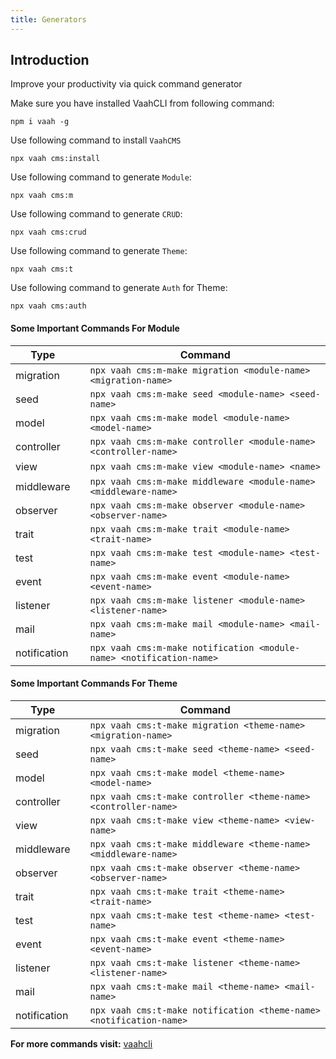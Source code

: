 ```yaml
---
title: Generators
---
```


## Introduction

Improve your productivity via quick command generator

Make sure you have installed VaahCLI from following command:

```shell
npm i vaah -g
```

Use following command to install `VaahCMS`

```shell
npx vaah cms:install
```

Use following command to generate `Module`:

```shell
npx vaah cms:m
```

Use following command to generate `CRUD`:

```shell
npx vaah cms:crud
```

Use following command to generate `Theme`:

```shell
npx vaah cms:t
```

Use following command to generate `Auth` for Theme:

```shell
npx vaah cms:auth
```

#### Some Important Commands For Module

| Type         |      | Command                                                                 |
| ------------ | ---- | --------------------------------------------                            |
| migration    |      | `npx vaah cms:m-make migration <module-name> <migration-name>`          |
| seed         |      | `npx vaah cms:m-make seed <module-name> <seed-name>`                    |
| model        |      | `npx vaah cms:m-make model <module-name> <model-name>`                  |
| controller   |      | `npx vaah cms:m-make controller <module-name> <controller-name>`        |
| view         |      | `npx vaah cms:m-make view <module-name> <name>`                         |
| middleware   |      | `npx vaah cms:m-make middleware <module-name> <middleware-name>`        |
| observer     |      | `npx vaah cms:m-make observer <module-name> <observer-name>`            |
| trait        |      | `npx vaah cms:m-make trait <module-name> <trait-name>`                  |
| test         |      | `npx vaah cms:m-make test <module-name> <test-name>`                    |
| event        |      | `npx vaah cms:m-make event <module-name> <event-name>`                  |
| listener     |      | `npx vaah cms:m-make listener <module-name> <listener-name>`            |
| mail         |      | `npx vaah cms:m-make mail <module-name> <mail-name>`                    |
| notification |      | `npx vaah cms:m-make notification <module-name> <notification-name>`    |


#### Some Important Commands For Theme

| Type         |      | Command                                                                 |
| ------------ | ---- | --------------------------------------------                            |
| migration    |      | `npx vaah cms:t-make migration <theme-name> <migration-name>`           |
| seed         |      | `npx vaah cms:t-make seed <theme-name> <seed-name>`                     |
| model        |      | `npx vaah cms:t-make model <theme-name> <model-name>`                   |
| controller   |      | `npx vaah cms:t-make controller <theme-name> <controller-name>`         |
| view         |      | `npx vaah cms:t-make view <theme-name> <view-name>`                     |
| middleware   |      | `npx vaah cms:t-make middleware <theme-name> <middleware-name>`         |
| observer     |      | `npx vaah cms:t-make observer <theme-name> <observer-name>`             |
| trait        |      | `npx vaah cms:t-make trait <theme-name> <trait-name>`                   |
| test         |      | `npx vaah cms:t-make test <theme-name> <test-name>`                     |
| event        |      | `npx vaah cms:t-make event <theme-name> <event-name>`                   |
| listener     |      | `npx vaah cms:t-make listener <theme-name> <listener-name>`             |
| mail         |      | `npx vaah cms:t-make mail <theme-name> <mail-name>`                     |
| notification |      | `npx vaah cms:t-make notification <theme-name> <notification-name>`      |


**For more commands visit:** [vaahcli](https://vaah.dev/cli)
